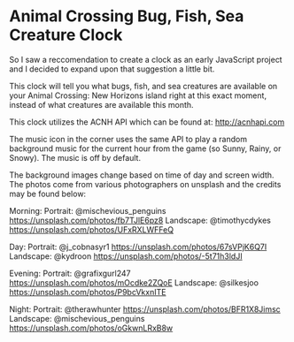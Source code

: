 # Animal Crossing Bug, Fish, Sea Creature Clock

So I saw a reccomendation to create a clock as an early JavaScript project and I decided to expand upon that suggestion a little bit.

This clock will tell you what bugs, fish, and sea creatures are available on your Animal Crossing: New Horizons island right at this exact moment, instead of what creatures are available this month. 

This clock utilizes the ACNH API which can be found at: http://acnhapi.com

The music icon in the corner uses the same API to play a random background music for the current hour from the game (so Sunny, Rainy, or Snowy). The music is off by default.

The background images change based on time of day and screen width. The photos come from various photographers on unsplash and the credits may be found below:

Morning:
	Portrait: @mischevious_penguins  https://unsplash.com/photos/fb7TJlE6pz8
	Landscape: @timothycdykes https://unsplash.com/photos/UFxRXLWFFeQ

Day:
	Portrait: @j_cobnasyr1	https://unsplash.com/photos/67sVPjK6Q7I
	Landscape: @kydroon  https://unsplash.com/photos/-5t71h3ldJI

Evening:
	Portrait: @grafixgurl247  https://unsplash.com/photos/mOcdke2ZQoE
	Landscape: @silkesjoo  https://unsplash.com/photos/P9bcVkxnITE

Night:
	Portrait: @therawhunter  https://unsplash.com/photos/BFR1X8Jimsc
	Landscape: @mischevious_penguins  https://unsplash.com/photos/oGkwnLRxB8w